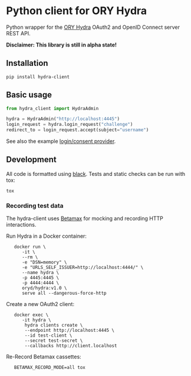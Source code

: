 Python client for ORY Hydra
===========================

Python wrapper for the [ORY Hydra](https://www.ory.sh/docs/hydra/) OAuth2 and
OpenID Connect server REST API.

**Disclaimer: This library is still in alpha state!**

Installation
------------

```
pip install hydra-client
```

Basic usage
-----------

```python
from hydra_client import HydraAdmin

hydra = HydraAdmin("http://localhost:4445")
login_request = hydra.login_request("challenge")
redirect_to = login_request.accept(subject="username")
```

See also the example [login/consent provider](
https://github.com/westphahl/hydra-login-consent-python).

Development
-----------

All code is formatted using [black](https://github.com/ambv/black). Tests and
static checks can be run with tox:

    tox

### Recording test data

The hydra-client uses [Betamax](https://betamax.readthedocs.org/) for mocking
and recording HTTP interactions.

Run Hydra in a Docker container:

```
   docker run \
      -it \
      --rm \
      -e "DSN=memory" \
      -e "URLS_SELF_ISSUER=http://localhost:4444/" \
      --name hydra \
      -p 4445:4445 \
      -p 4444:4444 \
      oryd/hydra:v1.0 \
      serve all --dangerous-force-http
```


Create a new OAuth2 client:

```
   docker exec \
      -it hydra \
       hydra clients create \
       --endpoint http://localhost:4445 \
       --id test-client \
       --secret test-secret \
       --callbacks http://client.localhost
```

Re-Record Betamax cassettes:

```
   BETAMAX_RECORD_MODE=all tox
```
